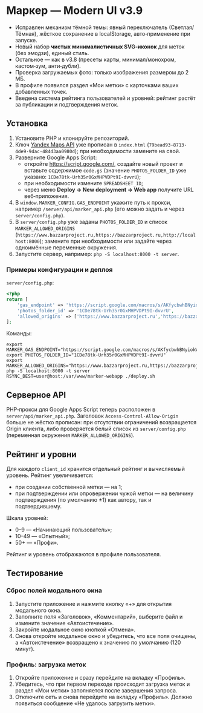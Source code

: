 # Маркер — Modern UI v3.9
- Исправлен механизм тёмной темы: явный переключатель (Светлая/Тёмная), жёсткое сохранение в localStorage, авто‑применение при запуске.
- Новый набор **чистых минималистичных SVG‑иконок** для меток (без эмодзи), единый стиль.
- Остальное — как в v3.8 (пресеты карты, минимал/монохром, кастом‑зум, анти‑дубли).
- Проверка загружаемых фото: только изображения размером до 2 МБ.
- В профиле появился раздел «Мои метки» с карточками ваших добавленных точек.
- Введена система рейтинга пользователей и уровней: рейтинг растёт за публикации и подтверждения меток.

## Установка

1. Установите PHP и клонируйте репозиторий.
2. Ключ [Yandex Maps API](https://developer.tech.yandex.ru/) уже прописан в `index.html` (`79bead93-8713-4de9-9dac-484d3aa0980d`); при необходимости замените на свой.
3. Разверните Google Apps Script:
   - откройте <https://script.google.com/>, создайте новый проект и вставьте содержимое `code.gs` (значение `PHOTOS_FOLDER_ID` уже указано: `1CDe78tk-Urh35r0GxMHPVDPt9I-dvvrU`);
   - при необходимости измените `SPREADSHEET_ID`;
   - через меню **Deploy → New deployment → Web app** получите URL веб‑приложения.
4. В `window.MARKER_CONFIG.GAS_ENDPOINT` укажите путь к прокси, например `/server/api/marker_api.php` (его можно задать и через `server/config.php`).
5. В `server/config.php` уже заданы `PHOTOS_FOLDER_ID` и список `MARKER_ALLOWED_ORIGINS` (`https://www.bazzarproject.ru,https://bazzarproject.ru,http://localhost:8000`); замените при необходимости или задайте через одноимённые переменные окружения.
6. Запустите сервер, например: `php -S localhost:8000 -t server`.

### Примеры конфигурации и деплоя

`server/config.php`:

```php
<?php
return [
    'gas_endpoint' => 'https://script.google.com/macros/s/AKfycbwhBNyiokWlf6ifcD7sG0oOhU_xFIQrGBW8ZBDpZa_PmyGdYlQ0HRN0Zqgrn2em6CgSWA/exec',
    'photos_folder_id' => '1CDe78tk-Urh35r0GxMHPVDPt9I-dvvrU',
    'allowed_origins' => ['https://www.bazzarproject.ru','https://bazzarproject.ru','http://localhost:8000']
];
```

Команды:

```
export MARKER_GAS_ENDPOINT="https://script.google.com/macros/s/AKfycbwhBNyiokWlf6ifcD7sG0oOhU_xFIQrGBW8ZBDpZa_PmyGdYlQ0HRN0Zqgrn2em6CgSWA/exec"
export PHOTOS_FOLDER_ID="1CDe78tk-Urh35r0GxMHPVDPt9I-dvvrU"
export MARKER_ALLOWED_ORIGINS="https://www.bazzarproject.ru,https://bazzarproject.ru,http://localhost:8000"
php -S localhost:8000 -t server
RSYNC_DEST=user@host:/var/www/marker-webapp ./deploy.sh
```

## Серверное API

PHP‑прокси для Google Apps Script теперь расположен в `server/api/marker_api.php`.
Заголовок `Access-Control-Allow-Origin` больше не жёстко прописан: при отсутствии ограничений возвращается Origin клиента, либо проверяется белый список из `server/config.php` (переменная окружения `MARKER_ALLOWED_ORIGINS`).

## Рейтинг и уровни

Для каждого `client_id` хранится отдельный рейтинг и вычисляемый уровень.
Рейтинг увеличивается:

- при создании собственной метки — на 1;
- при подтверждении или опровержении чужой метки — на величину подтверждения (по умолчанию ±1) как автору, так и подтвердившему.

Шкала уровней:

- 0–9 — «Начинающий пользователь»;
- 10–49 — «Опытный»;
- 50+ — «Профи».

Рейтинг и уровень отображаются в профиле пользователя.

## Тестирование

### Сброс полей модального окна

1. Запустите приложение и нажмите кнопку «+» для открытия модального окна.
2. Заполните поля «Заголовок», «Комментарий», выберите файл и измените значение «Автоистечение».
3. Закройте модальное окно кнопкой «Отмена».
4. Снова откройте модальное окно и убедитесь, что все поля очищены, а «Автоистечение» возвращено к значению по умолчанию (120 минут).

### Профиль: загрузка меток

1. Откройте приложение и сразу перейдите на вкладку «Профиль».
2. Убедитесь, что при первом переходе происходит загрузка меток и раздел «Мои метки» заполняется после завершения запроса.
3. Отключите сеть и снова перейдите на вкладку «Профиль». Должно появиться сообщение «Не удалось загрузить метки».
